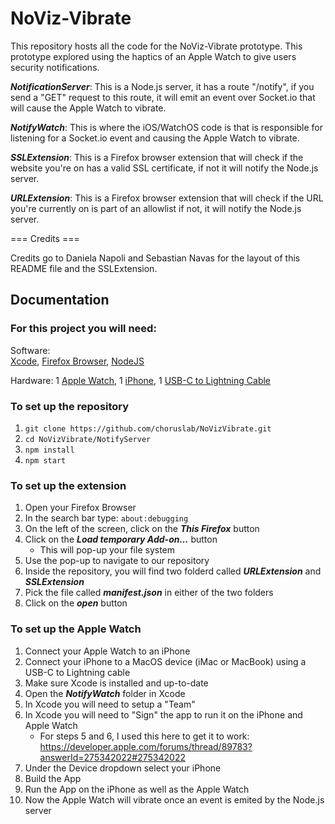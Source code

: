 # NoViz-Vibrate

This repository hosts all the code for the NoViz-Vibrate prototype. This prototype explored using the haptics of an Apple Watch to give users security notifications.  

**_NotificationServer_**: This is a Node.js server, it has a route "/notify", if you send a "GET" request to this route, it will emit an event over Socket.io that will cause the Apple Watch to vibrate.  

**_NotifyWatch_**: This is where the iOS/WatchOS code is that is responsible for listening for a Socket.io event and causing the Apple Watch to vibrate.  

**_SSLExtension_**: This is a Firefox browser extension that will check if the website you're on has a valid SSL certificate, if not it will notify the Node.js server.  

**_URLExtension_**: This is a Firefox browser extension that will check if the URL you're currently on is part of an allowlist if not, it will notify the Node.js server.  

=== Credits ===

Credits go to Daniela Napoli and Sebastian Navas for the layout of this README file and the SSLExtension.

## Documentation

### For this project you will need:

Software:  
[Xcode](https://developer.apple.com/xcode/), [Firefox Browser](https://www.mozilla.org/en-CA/firefox/new/), [NodeJS](https://nodejs.org/en/) 

Hardware:
1 [Apple Watch](https://www.apple.com/ca/watch/), 1 [iPhone](https://www.apple.com/ca/iphone/), 1 [USB-C to Lightning Cable](https://www.apple.com/ca/shop/product/MX0K2AM/A/usb-c-to-lightning-cable-1-m)

### To set up the repository

1. `git clone https://github.com/choruslab/NoVizVibrate.git`
2. `cd NoVizVibrate/NotifyServer`
3. `npm install`
4. `npm start`

### To set up the extension

1. Open your Firefox Browser
1. In the search bar type: `about:debugging`
1. On the left of the screen, click on the **_This Firefox_** button
1. Click on the **_Load temporary Add-on..._** button
    - This will pop-up your file system
1. Use the pop-up to navigate to our repository
1. Inside the repository, you will find two folderd called **_URLExtension_** and **_SSLExtension_**
1. Pick the file called **_manifest.json_** in either of the two folders
1. Click on the **_open_** button

### To set up the Apple Watch

1. Connect your Apple Watch to an iPhone
2. Connect your iPhone to a MacOS device (iMac or MacBook) using a USB-C to Lightning cable
3. Make sure Xcode is installed and up-to-date
4. Open the **_NotifyWatch_** folder in Xcode
5. In Xcode you will need to setup a "Team"
6. In Xcode you will need to "Sign" the app to run it on the iPhone and Apple Watch
    - For steps 5 and 6, I used this here to get it to work: https://developer.apple.com/forums/thread/89783?answerId=275342022#275342022 
7. Under the Device dropdown select your iPhone
8. Build the App
9. Run the App on the iPhone as well as the Apple Watch
10. Now the Apple Watch will vibrate once an event is emited by the Node.js server
